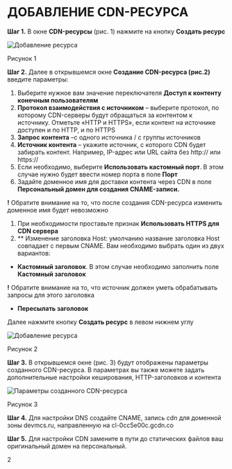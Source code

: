 ﻿# <a name="\_heading=h.gjdgxs"></a>**ДОБАВЛЕНИЕ CDN-РЕСУРСА**
**Шаг 1.** В окне **CDN-ресурсы** (рис. 1) нажмите на кнопку **Создать ресурс**

![Добавление ресурса](https://github.com/Lada7878/Portfolio/blob/main/1.png)

Рисунок 1

**Шаг 2.** Далее в открывшемся окне **Создание CDN-ресурса (рис.2)** введите параметры:

1. Выберите нужное вам значение переключателя **Доступ к контенту конечным пользователям**
1. **Протокол взаимодействия с источником** – выберите протокол, по которому CDN-серверы будут обращаться за контентом к источнику. Отметьте «HTTP и HTTPS», если контент на источнике доступен и по HTTP, и по  HTTPS
1. **Запрос контента** –с одного источника / с группы источников
1. **Источник контента** – укажите источник, с которого CDN будет забирать контент. Например, IP-адрес или URL сайта без http:// или https://
1. Если необходимо, выберите **Использовать кастомный порт**. В этом случае нужно будет ввести номер порта в поле **Порт**
1. Задайте доменное имя для доставки контента через CDN в поле **Персональный домен для создания CNAME-записи.**

**!** Обратите внимание на то, что после создания CDN-ресурса изменить доменное имя будет невозможно

1. При необходимости проставьте признак **Использовать HTTPS для CDN сервера**
1. \*\* Изменение заголовка Host: умолчанию название заголовка Host совпадает с первым CNAME. Вам необходимо выбрать один из двух вариантов:
- **Кастомный заголовок**. В этом случае необходимо заполнить поле **Кастомный заголовок**

**!** Обратите внимание на то, что источник должен уметь обрабатывать запросы для этого заголовка

- **Пересылать заголовок**

Далее нажмите кнопку **Создать ресурс** в левом нижнем углу

![Добавление ресурса](https://github.com/Lada7878/Portfolio/blob/main/2.png)

Рисунок 2

**Шаг 3.** В открывшемся окне (рис. 3) будут отображены параметры созданного CDN-ресурса. В параметрах вы также можете задать дополнительные настройки кеширования, HTTP-заголовков и контента

![Параметры созданного CDN-ресурса](https://github.com/Lada7878/Portfolio/blob/main/3.png)

Рисунок 3

**Шаг 4.** Для настройки DNS создайте CNAME, запись cdn для доменной зоны devmcs.ru, направленную на cl-0cc5e00c.gcdn.co

**Шаг 5.** Для настройки CDN замените в пути до статических файлов ваш оригинальный домен на персональный.

2
